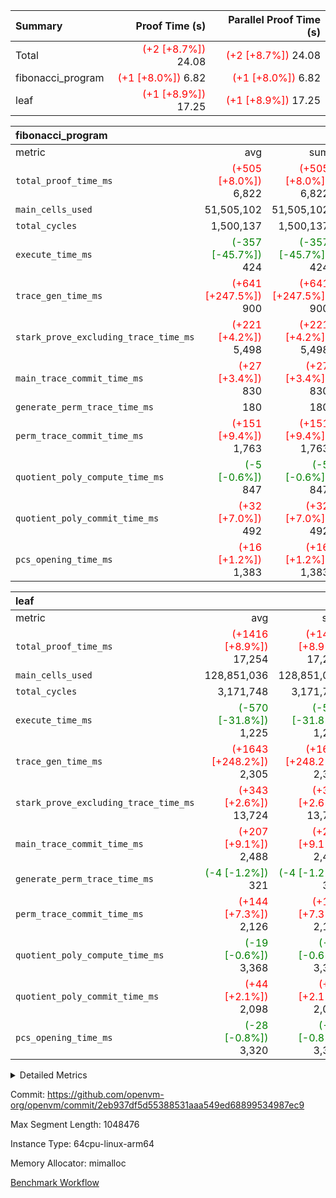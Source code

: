 | Summary | Proof Time (s) | Parallel Proof Time (s) |
|:---|---:|---:|
| Total | <span style='color: red'>(+2 [+8.7%])</span> 24.08 | <span style='color: red'>(+2 [+8.7%])</span> 24.08 |
| fibonacci_program | <span style='color: red'>(+1 [+8.0%])</span> 6.82 | <span style='color: red'>(+1 [+8.0%])</span> 6.82 |
| leaf | <span style='color: red'>(+1 [+8.9%])</span> 17.25 | <span style='color: red'>(+1 [+8.9%])</span> 17.25 |


| fibonacci_program |||||
|:---|---:|---:|---:|---:|
|metric|avg|sum|max|min|
| `total_proof_time_ms ` | <span style='color: red'>(+505 [+8.0%])</span> 6,822 | <span style='color: red'>(+505 [+8.0%])</span> 6,822 | <span style='color: red'>(+505 [+8.0%])</span> 6,822 | <span style='color: red'>(+505 [+8.0%])</span> 6,822 |
| `main_cells_used     ` |  51,505,102 |  51,505,102 |  51,505,102 |  51,505,102 |
| `total_cycles        ` |  1,500,137 |  1,500,137 |  1,500,137 |  1,500,137 |
| `execute_time_ms     ` | <span style='color: green'>(-357 [-45.7%])</span> 424 | <span style='color: green'>(-357 [-45.7%])</span> 424 | <span style='color: green'>(-357 [-45.7%])</span> 424 | <span style='color: green'>(-357 [-45.7%])</span> 424 |
| `trace_gen_time_ms   ` | <span style='color: red'>(+641 [+247.5%])</span> 900 | <span style='color: red'>(+641 [+247.5%])</span> 900 | <span style='color: red'>(+641 [+247.5%])</span> 900 | <span style='color: red'>(+641 [+247.5%])</span> 900 |
| `stark_prove_excluding_trace_time_ms` | <span style='color: red'>(+221 [+4.2%])</span> 5,498 | <span style='color: red'>(+221 [+4.2%])</span> 5,498 | <span style='color: red'>(+221 [+4.2%])</span> 5,498 | <span style='color: red'>(+221 [+4.2%])</span> 5,498 |
| `main_trace_commit_time_ms` | <span style='color: red'>(+27 [+3.4%])</span> 830 | <span style='color: red'>(+27 [+3.4%])</span> 830 | <span style='color: red'>(+27 [+3.4%])</span> 830 | <span style='color: red'>(+27 [+3.4%])</span> 830 |
| `generate_perm_trace_time_ms` |  180 |  180 |  180 |  180 |
| `perm_trace_commit_time_ms` | <span style='color: red'>(+151 [+9.4%])</span> 1,763 | <span style='color: red'>(+151 [+9.4%])</span> 1,763 | <span style='color: red'>(+151 [+9.4%])</span> 1,763 | <span style='color: red'>(+151 [+9.4%])</span> 1,763 |
| `quotient_poly_compute_time_ms` | <span style='color: green'>(-5 [-0.6%])</span> 847 | <span style='color: green'>(-5 [-0.6%])</span> 847 | <span style='color: green'>(-5 [-0.6%])</span> 847 | <span style='color: green'>(-5 [-0.6%])</span> 847 |
| `quotient_poly_commit_time_ms` | <span style='color: red'>(+32 [+7.0%])</span> 492 | <span style='color: red'>(+32 [+7.0%])</span> 492 | <span style='color: red'>(+32 [+7.0%])</span> 492 | <span style='color: red'>(+32 [+7.0%])</span> 492 |
| `pcs_opening_time_ms ` | <span style='color: red'>(+16 [+1.2%])</span> 1,383 | <span style='color: red'>(+16 [+1.2%])</span> 1,383 | <span style='color: red'>(+16 [+1.2%])</span> 1,383 | <span style='color: red'>(+16 [+1.2%])</span> 1,383 |

| leaf |||||
|:---|---:|---:|---:|---:|
|metric|avg|sum|max|min|
| `total_proof_time_ms ` | <span style='color: red'>(+1416 [+8.9%])</span> 17,254 | <span style='color: red'>(+1416 [+8.9%])</span> 17,254 | <span style='color: red'>(+1416 [+8.9%])</span> 17,254 | <span style='color: red'>(+1416 [+8.9%])</span> 17,254 |
| `main_cells_used     ` |  128,851,036 |  128,851,036 |  128,851,036 |  128,851,036 |
| `total_cycles        ` |  3,171,748 |  3,171,748 |  3,171,748 |  3,171,748 |
| `execute_time_ms     ` | <span style='color: green'>(-570 [-31.8%])</span> 1,225 | <span style='color: green'>(-570 [-31.8%])</span> 1,225 | <span style='color: green'>(-570 [-31.8%])</span> 1,225 | <span style='color: green'>(-570 [-31.8%])</span> 1,225 |
| `trace_gen_time_ms   ` | <span style='color: red'>(+1643 [+248.2%])</span> 2,305 | <span style='color: red'>(+1643 [+248.2%])</span> 2,305 | <span style='color: red'>(+1643 [+248.2%])</span> 2,305 | <span style='color: red'>(+1643 [+248.2%])</span> 2,305 |
| `stark_prove_excluding_trace_time_ms` | <span style='color: red'>(+343 [+2.6%])</span> 13,724 | <span style='color: red'>(+343 [+2.6%])</span> 13,724 | <span style='color: red'>(+343 [+2.6%])</span> 13,724 | <span style='color: red'>(+343 [+2.6%])</span> 13,724 |
| `main_trace_commit_time_ms` | <span style='color: red'>(+207 [+9.1%])</span> 2,488 | <span style='color: red'>(+207 [+9.1%])</span> 2,488 | <span style='color: red'>(+207 [+9.1%])</span> 2,488 | <span style='color: red'>(+207 [+9.1%])</span> 2,488 |
| `generate_perm_trace_time_ms` | <span style='color: green'>(-4 [-1.2%])</span> 321 | <span style='color: green'>(-4 [-1.2%])</span> 321 | <span style='color: green'>(-4 [-1.2%])</span> 321 | <span style='color: green'>(-4 [-1.2%])</span> 321 |
| `perm_trace_commit_time_ms` | <span style='color: red'>(+144 [+7.3%])</span> 2,126 | <span style='color: red'>(+144 [+7.3%])</span> 2,126 | <span style='color: red'>(+144 [+7.3%])</span> 2,126 | <span style='color: red'>(+144 [+7.3%])</span> 2,126 |
| `quotient_poly_compute_time_ms` | <span style='color: green'>(-19 [-0.6%])</span> 3,368 | <span style='color: green'>(-19 [-0.6%])</span> 3,368 | <span style='color: green'>(-19 [-0.6%])</span> 3,368 | <span style='color: green'>(-19 [-0.6%])</span> 3,368 |
| `quotient_poly_commit_time_ms` | <span style='color: red'>(+44 [+2.1%])</span> 2,098 | <span style='color: red'>(+44 [+2.1%])</span> 2,098 | <span style='color: red'>(+44 [+2.1%])</span> 2,098 | <span style='color: red'>(+44 [+2.1%])</span> 2,098 |
| `pcs_opening_time_ms ` | <span style='color: green'>(-28 [-0.8%])</span> 3,320 | <span style='color: green'>(-28 [-0.8%])</span> 3,320 | <span style='color: green'>(-28 [-0.8%])</span> 3,320 | <span style='color: green'>(-28 [-0.8%])</span> 3,320 |



<details>
<summary>Detailed Metrics</summary>

| group | num_segments | keygen_time_ms | commit_exe_time_ms |
| --- | --- | --- | --- |
| fibonacci_program | 1 | 356 | 5 | 

| group | air_name | quotient_deg | interactions | constraints |
| --- | --- | --- | --- | --- |
| fibonacci_program | AccessAdapterAir<16> | 2 | 5 | 14 | 
| fibonacci_program | AccessAdapterAir<2> | 2 | 5 | 14 | 
| fibonacci_program | AccessAdapterAir<32> | 2 | 5 | 14 | 
| fibonacci_program | AccessAdapterAir<4> | 2 | 5 | 14 | 
| fibonacci_program | AccessAdapterAir<64> | 2 | 5 | 14 | 
| fibonacci_program | AccessAdapterAir<8> | 2 | 5 | 14 | 
| fibonacci_program | BitwiseOperationLookupAir<8> | 2 | 2 | 4 | 
| fibonacci_program | MemoryMerkleAir<8> | 2 | 4 | 40 | 
| fibonacci_program | PersistentBoundaryAir<8> | 2 | 3 | 6 | 
| fibonacci_program | PhantomAir | 2 | 3 | 5 | 
| fibonacci_program | Poseidon2PeripheryAir<BabyBearParameters>, 1> | 2 | 1 | 286 | 
| fibonacci_program | ProgramAir | 1 | 1 | 4 | 
| fibonacci_program | RangeTupleCheckerAir<2> | 1 | 1 | 4 | 
| fibonacci_program | VariableRangeCheckerAir | 1 | 1 | 4 | 
| fibonacci_program | VmAirWrapper<Rv32BaseAluAdapterAir, BaseAluCoreAir<4, 8> | 2 | 19 | 43 | 
| fibonacci_program | VmAirWrapper<Rv32BaseAluAdapterAir, LessThanCoreAir<4, 8> | 2 | 17 | 39 | 
| fibonacci_program | VmAirWrapper<Rv32BaseAluAdapterAir, ShiftCoreAir<4, 8> | 2 | 23 | 90 | 
| fibonacci_program | VmAirWrapper<Rv32BranchAdapterAir, BranchEqualCoreAir<4> | 2 | 11 | 25 | 
| fibonacci_program | VmAirWrapper<Rv32BranchAdapterAir, BranchLessThanCoreAir<4, 8> | 2 | 13 | 41 | 
| fibonacci_program | VmAirWrapper<Rv32CondRdWriteAdapterAir, Rv32JalLuiCoreAir> | 2 | 10 | 22 | 
| fibonacci_program | VmAirWrapper<Rv32HintStoreAdapterAir, Rv32HintStoreCoreAir> | 2 | 15 | 17 | 
| fibonacci_program | VmAirWrapper<Rv32JalrAdapterAir, Rv32JalrCoreAir> | 2 | 16 | 20 | 
| fibonacci_program | VmAirWrapper<Rv32LoadStoreAdapterAir, LoadSignExtendCoreAir<4, 8> | 2 | 18 | 33 | 
| fibonacci_program | VmAirWrapper<Rv32LoadStoreAdapterAir, LoadStoreCoreAir<4> | 2 | 17 | 38 | 
| fibonacci_program | VmAirWrapper<Rv32MultAdapterAir, DivRemCoreAir<4, 8> | 2 | 25 | 88 | 
| fibonacci_program | VmAirWrapper<Rv32MultAdapterAir, MulHCoreAir<4, 8> | 2 | 24 | 38 | 
| fibonacci_program | VmAirWrapper<Rv32MultAdapterAir, MultiplicationCoreAir<4, 8> | 2 | 19 | 26 | 
| fibonacci_program | VmAirWrapper<Rv32RdWriteAdapterAir, Rv32AuipcCoreAir> | 2 | 11 | 15 | 
| fibonacci_program | VmConnectorAir | 2 | 3 | 9 | 
| leaf | AccessAdapterAir<2> | 4 | 5 | 12 | 
| leaf | AccessAdapterAir<4> | 4 | 5 | 12 | 
| leaf | AccessAdapterAir<8> | 4 | 5 | 12 | 
| leaf | FriReducedOpeningAir | 4 | 35 | 59 | 
| leaf | NativePoseidon2Air<BabyBearParameters>, 1> | 4 | 31 | 302 | 
| leaf | PhantomAir | 4 | 3 | 4 | 
| leaf | ProgramAir | 1 | 1 | 4 | 
| leaf | VariableRangeCheckerAir | 1 | 1 | 4 | 
| leaf | VmAirWrapper<BranchNativeAdapterAir, BranchEqualCoreAir<1> | 2 | 11 | 23 | 
| leaf | VmAirWrapper<JalNativeAdapterAir, JalCoreAir> | 4 | 7 | 6 | 
| leaf | VmAirWrapper<NativeAdapterAir<2, 0>, PublicValuesCoreAir> | 4 | 11 | 23 | 
| leaf | VmAirWrapper<NativeAdapterAir<2, 1>, FieldArithmeticCoreAir> | 4 | 15 | 23 | 
| leaf | VmAirWrapper<NativeLoadStoreAdapterAir<1>, NativeLoadStoreCoreAir<1> | 4 | 19 | 31 | 
| leaf | VmAirWrapper<NativeVectorizedAdapterAir<4>, FieldExtensionCoreAir> | 4 | 15 | 23 | 
| leaf | VmConnectorAir | 4 | 3 | 8 | 
| leaf | VolatileBoundaryAir | 4 | 4 | 16 | 

| group | air_name | idx | rows | prep_cols | perm_cols | main_cols | cells |
| --- | --- | --- | --- | --- | --- | --- | --- |
| leaf | AccessAdapterAir<2> | 0 | 524,288 |  | 16 | 11 | 14,155,776 | 
| leaf | AccessAdapterAir<4> | 0 | 262,144 |  | 16 | 13 | 7,602,176 | 
| leaf | AccessAdapterAir<8> | 0 | 65,536 |  | 16 | 17 | 2,162,688 | 
| leaf | FriReducedOpeningAir | 0 | 131,072 |  | 76 | 64 | 18,350,080 | 
| leaf | NativePoseidon2Air<BabyBearParameters>, 1> | 0 | 32,768 |  | 36 | 348 | 12,582,912 | 
| leaf | PhantomAir | 0 | 32,768 |  | 8 | 6 | 458,752 | 
| leaf | ProgramAir | 0 | 131,072 |  | 8 | 10 | 2,359,296 | 
| leaf | VariableRangeCheckerAir | 0 | 262,144 | 2 | 8 | 1 | 2,359,296 | 
| leaf | VmAirWrapper<BranchNativeAdapterAir, BranchEqualCoreAir<1> | 0 | 1,048,576 |  | 28 | 23 | 53,477,376 | 
| leaf | VmAirWrapper<JalNativeAdapterAir, JalCoreAir> | 0 | 131,072 |  | 12 | 10 | 2,883,584 | 
| leaf | VmAirWrapper<NativeAdapterAir<2, 0>, PublicValuesCoreAir> | 0 | 64 |  | 16 | 23 | 2,496 | 
| leaf | VmAirWrapper<NativeAdapterAir<2, 1>, FieldArithmeticCoreAir> | 0 | 2,097,152 |  | 20 | 30 | 104,857,600 | 
| leaf | VmAirWrapper<NativeLoadStoreAdapterAir<1>, NativeLoadStoreCoreAir<1> | 0 | 2,097,152 |  | 24 | 41 | 136,314,880 | 
| leaf | VmAirWrapper<NativeVectorizedAdapterAir<4>, FieldExtensionCoreAir> | 0 | 32,768 |  | 20 | 40 | 1,966,080 | 
| leaf | VmConnectorAir | 0 | 2 | 1 | 8 | 4 | 24 | 
| leaf | VolatileBoundaryAir | 0 | 524,288 |  | 8 | 11 | 9,961,472 | 

| group | air_name | segment | rows | prep_cols | perm_cols | main_cols | cells |
| --- | --- | --- | --- | --- | --- | --- | --- |
| fibonacci_program | AccessAdapterAir<8> | 0 | 64 |  | 24 | 17 | 2,624 | 
| fibonacci_program | BitwiseOperationLookupAir<8> | 0 | 65,536 | 3 | 8 | 2 | 655,360 | 
| fibonacci_program | MemoryMerkleAir<8> | 0 | 512 |  | 20 | 32 | 26,624 | 
| fibonacci_program | PersistentBoundaryAir<8> | 0 | 64 |  | 12 | 20 | 2,048 | 
| fibonacci_program | PhantomAir | 0 | 2 |  | 12 | 6 | 36 | 
| fibonacci_program | Poseidon2PeripheryAir<BabyBearParameters>, 1> | 0 | 256 |  | 8 | 300 | 78,848 | 
| fibonacci_program | ProgramAir | 0 | 4,096 |  | 8 | 10 | 73,728 | 
| fibonacci_program | RangeTupleCheckerAir<2> | 0 | 524,288 | 2 | 8 | 1 | 4,718,592 | 
| fibonacci_program | VariableRangeCheckerAir | 0 | 262,144 | 2 | 8 | 1 | 2,359,296 | 
| fibonacci_program | VmAirWrapper<Rv32BaseAluAdapterAir, BaseAluCoreAir<4, 8> | 0 | 1,048,576 |  | 80 | 36 | 121,634,816 | 
| fibonacci_program | VmAirWrapper<Rv32BaseAluAdapterAir, LessThanCoreAir<4, 8> | 0 | 524,288 |  | 40 | 37 | 40,370,176 | 
| fibonacci_program | VmAirWrapper<Rv32BaseAluAdapterAir, ShiftCoreAir<4, 8> | 0 | 2 |  | 52 | 53 | 210 | 
| fibonacci_program | VmAirWrapper<Rv32BranchAdapterAir, BranchEqualCoreAir<4> | 0 | 262,144 |  | 48 | 26 | 19,398,656 | 
| fibonacci_program | VmAirWrapper<Rv32BranchAdapterAir, BranchLessThanCoreAir<4, 8> | 0 | 8 |  | 56 | 32 | 704 | 
| fibonacci_program | VmAirWrapper<Rv32CondRdWriteAdapterAir, Rv32JalLuiCoreAir> | 0 | 131,072 |  | 44 | 18 | 8,126,464 | 
| fibonacci_program | VmAirWrapper<Rv32HintStoreAdapterAir, Rv32HintStoreCoreAir> | 0 | 4 |  | 36 | 26 | 248 | 
| fibonacci_program | VmAirWrapper<Rv32JalrAdapterAir, Rv32JalrCoreAir> | 0 | 16 |  | 36 | 28 | 1,024 | 
| fibonacci_program | VmAirWrapper<Rv32LoadStoreAdapterAir, LoadStoreCoreAir<4> | 0 | 32 |  | 72 | 40 | 3,584 | 
| fibonacci_program | VmAirWrapper<Rv32RdWriteAdapterAir, Rv32AuipcCoreAir> | 0 | 16 |  | 28 | 21 | 784 | 
| fibonacci_program | VmConnectorAir | 0 | 2 | 1 | 12 | 4 | 32 | 

| group | idx | trace_gen_time_ms | total_proof_time_ms | total_cycles | total_cells | stark_prove_excluding_trace_time_ms | quotient_poly_compute_time_ms | quotient_poly_commit_time_ms | perm_trace_commit_time_ms | pcs_opening_time_ms | main_trace_commit_time_ms | main_cells_used | generate_perm_trace_time_ms | execute_time_ms |
| --- | --- | --- | --- | --- | --- | --- | --- | --- | --- | --- | --- | --- | --- | --- |
| leaf | 0 | 2,305 | 17,254 | 3,171,748 | 369,494,488 | 13,724 | 3,368 | 2,098 | 2,126 | 3,320 | 2,488 | 128,851,036 | 321 | 1,225 | 

| group | segment | trace_gen_time_ms | total_proof_time_ms | total_cycles | total_cells | stark_prove_excluding_trace_time_ms | quotient_poly_compute_time_ms | quotient_poly_commit_time_ms | perm_trace_commit_time_ms | pcs_opening_time_ms | main_trace_commit_time_ms | main_cells_used | generate_perm_trace_time_ms | execute_time_ms |
| --- | --- | --- | --- | --- | --- | --- | --- | --- | --- | --- | --- | --- | --- | --- |
| fibonacci_program | 0 | 900 | 6,822 | 1,500,137 | 197,453,854 | 5,498 | 847 | 492 | 1,763 | 1,383 | 830 | 51,505,102 | 180 | 424 | 

</details>


Commit: https://github.com/openvm-org/openvm/commit/2eb937df5d55388531aaa549ed68899534987ec9

Max Segment Length: 1048476

Instance Type: 64cpu-linux-arm64

Memory Allocator: mimalloc

[Benchmark Workflow](https://github.com/openvm-org/openvm/actions/runs/12640768875)
